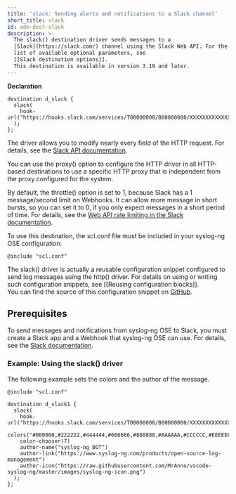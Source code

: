 ```yaml
---
title: 'slack: Sending alerts and notifications to a Slack channel'
short_title: slack
id: adm-dest-slack
description: >-
  The slack() destination driver sends messages to a
  [Slack](https://slack.com/) channel using the Slack Web API. For the
  list of available optional parameters, see
  [[Slack destination options]].
  This destination is available in version 3.19 and later.
---
```


**Declaration**

```config
destination d_slack {
  slack(
    hook-url("https://hooks.slack.com/services/T00000000/B00000000/XXXXXXXXXXXXXXXXXXXXXXXX")
  );
};
```

The driver allows you to modify nearly every field of the HTTP request.
For details, see the [Slack API
documentation](https://api.slack.com/docs/message-attachments).

You can use the proxy() option to configure the HTTP driver in all
HTTP-based destinations to use a specific HTTP proxy that is independent
from the proxy configured for the system.

By default, the throttle() option is set to 1, because Slack has a 1
message/second limit on Webhooks. It can allow more message in short
bursts, so you can set it to 0, if you only expect messages in a short
period of time. For details, see the [Web API rate limiting in the Slack
documentation](https://api.slack.com/docs/rate-limits).

To use this destination, the scl.conf file must be included in your
syslog-ng OSE configuration:

```config
@include "scl.conf"
```

The slack() driver is actually a reusable configuration snippet
configured to send log messages using the http() driver. For details on
using or writing such configuration snippets, see
[[Reusing configuration blocks]].  
You can find the source of this configuration snippet on
[GitHub](https://github.com/syslog-ng/syslog-ng/blob/master/scl/slack/slack.conf).

## Prerequisites

To send messages and notifications from syslog-ng OSE to Slack, you must
create a Slack app and a Webhook that syslog-ng OSE can use. For
details, see the [Slack
documentation](https://api.slack.com/incoming-webhooks).

### Example: Using the slack() driver

The following example sets the colors and the author of the message.

```config
@include "scl.conf"

destination d_slack1 {
  slack(
    hook-url("https://hooks.slack.com/services/T00000000/B00000000/XXXXXXXXXXXXXXXXXXXXXXXX")
    colors("#000000,#222222,#444444,#666666,#888888,#AAAAAA,#CCCCCC,#EEEEEE")
    color-chooser(7)
    author-name("syslog-ng BOT")
    author-link("https://www.syslog-ng.com/products/open-source-log-management")
    author-icon("https://raw.githubusercontent.com/MrAnno/vscode-syslog-ng/master/images/syslog-ng-icon.png")
  );
};
```
